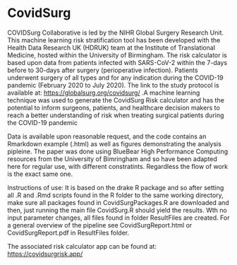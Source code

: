# CovidSurg

COVIDSurg Collaborative is led by the NIHR Global Surgery Research Unit. This machine learning risk stratification tool has been developed with the Health Data Research UK (HDRUK) team at the Institute of Translational Medicine, hosted within the University of Birmingham. The risk calculator is based upon data from patients infected with SARS-CoV-2 within the 7-days before to 30-days after surgery (perioperative infection). Patients underwent surgery of all types and for any indication during the COVID-19 pandemic (February 2020 to July 2020). The link to the study protocol is available at: https://globalsurg.org/covidsurg/ .A machine learning technique was used to generate the CovidSurg Risk calculator and has the potential to inform surgeons, patients, and healthcare decision makers to reach a better understanding of risk when treating surgical patients during the COVID-19 pandemic

Data is available upon reasonable request, and the code contains an Rmarkdown example (.html) as well as figures demonstrating the analysis pipleine. The paper was done using BlueBear High Performance Computing resources from the University of Bimringham and so have been adapted here for regular use, with different constratints. Regardless the flow of work is the exact same one. 

Instructions of use: 
It is based on the drake R package and so after setting all .R and .Rmd scripts found in the R folder to the same working directory, make sure all packages found in  CovidSurgPackages.R are downloaded and then, just running the main file CovidSurg.R should yield the results. Wth no input parameter changes, all files found in folder ResultFiles are created. For a general overview of the pipeline see CovidSurgReport.html or CovidSurgReport.pdf in ResultFiles folder. 

The associated risk calculator app can be found at: https://covidsurgrisk.app/
